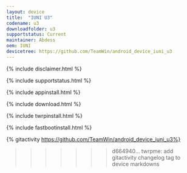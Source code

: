 ```yaml
---
layout: device
title:  "IUNI U3"
codename: u3
downloadfolder: u3
supportstatus: Current
maintainer: Abdess
oem: IUNI
devicetree: https://github.com/TeamWin/android_device_iuni_u3
---
```


{% include disclaimer.html %}

{% include supportstatus.html %}

{% include appinstall.html %}

{% include download.html %}

{% include twrpinstall.html %}

{% include fastbootinstall.html %}

{% gitactivity  https://github.com/TeamWin/android_device_iuni_u3%}
>>>>>>> d664940... twrpme: add gitactivity changelog tag to device markdowns
